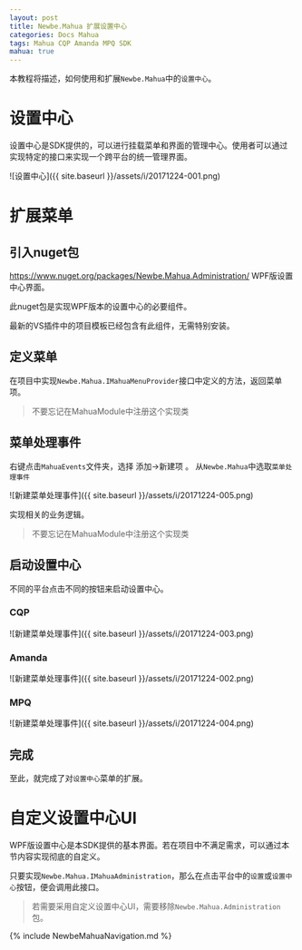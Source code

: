 ```yaml
---
layout: post
title: Newbe.Mahua 扩展设置中心
categories: Docs Mahua
tags: Mahua CQP Amanda MPQ SDK
mahua: true
---
```


本教程将描述，如何使用和扩展`Newbe.Mahua`中的`设置中心`。

# 设置中心

设置中心是SDK提供的，可以进行挂载菜单和界面的管理中心。使用者可以通过实现特定的接口来实现一个跨平台的统一管理界面。

![设置中心]({{ site.baseurl }}/assets/i/20171224-001.png)

# 扩展菜单

## 引入nuget包

<https://www.nuget.org/packages/Newbe.Mahua.Administration/> WPF版设置中心界面。

此nuget包是实现WPF版本的设置中心的必要组件。

最新的VS插件中的项目模板已经包含有此组件，无需特别安装。

## 定义菜单

在项目中实现`Newbe.Mahua.IMahuaMenuProvider`接口中定义的方法，返回菜单项。

> 不要忘记在MahuaModule中注册这个实现类

<script src="https://gitee.com/yks/codes/f5ydhwu81kgmos2rj369i80/widget_preview?title=%E6%89%A9%E5%B1%95%E8%8F%9C%E5%8D%95">
</script>

## 菜单处理事件

右键点击`MahuaEvents`文件夹，选择 添加->新建项 。 从`Newbe.Mahua`中选取`菜单处理事件`

![新建菜单处理事件]({{ site.baseurl }}/assets/i/20171224-005.png)

实现相关的业务逻辑。

<script src="https://gitee.com/yks/codes/jq7pzxcuv691riegly4f398/widget_preview?title=%E8%8F%9C%E5%8D%95%E5%A4%84%E7%90%86%E4%BA%8B%E4%BB%B6">
</script>

> 不要忘记在MahuaModule中注册这个实现类

## 启动设置中心

不同的平台点击不同的按钮来启动设置中心。

### CQP

![新建菜单处理事件]({{ site.baseurl }}/assets/i/20171224-003.png)

### Amanda

![新建菜单处理事件]({{ site.baseurl }}/assets/i/20171224-002.png)

### MPQ

![新建菜单处理事件]({{ site.baseurl }}/assets/i/20171224-004.png)

## 完成

至此，就完成了对`设置中心`菜单的扩展。

# 自定义设置中心UI

WPF版设置中心是本SDK提供的基本界面。若在项目中不满足需求，可以通过本节内容实现彻底的自定义。

只要实现`Newbe.Mahua.IMahuaAdministration`，那么在点击平台中的`设置`或`设置中心`按钮，便会调用此接口。

> 若需要采用自定义设置中心UI，需要移除`Newbe.Mahua.Administration`包。

{% include NewbeMahuaNavigation.md %}
